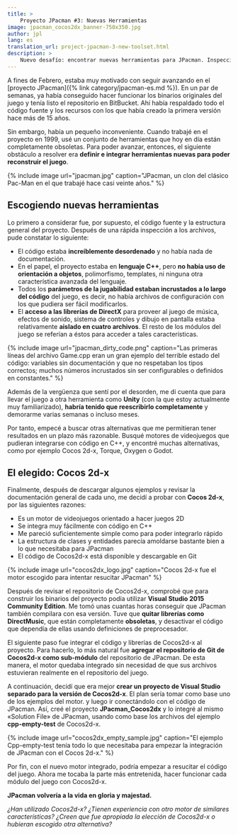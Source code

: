 ```yaml
---
title: >
    Proyecto JPacman #3: Nuevas Herramientas
image: jpacman_cocos2dx_banner-750x350.jpg
author: jpl
lang: es
translation_url: project-jpacman-3-new-toolset.html
description: >
    Nuevo desafío: encontrar nuevas herramientas para JPacman. Inspección del código fuente, alternativas de motores de videojuegos e integración de Cocos2d-x.
---
```


A fines de Febrero, estaba muy motivado con seguir avanzando en el [proyecto JPacman]({% link category/jpacman-es.md %}). En un par de semanas, ya había conseguido hacer funcionar los binarios originales del juego y tenía listo el repositorio en BitBucket. Ahí había respaldado todo el código fuente y los recursos con los que había creado la primera versión hace más de 15 años.

Sin embargo, había un pequeño inconveniente. Cuando trabajé en el proyecto en 1999, usé un conjunto de herramientas que hoy en día están completamente obsoletas. Para poder avanzar, entonces, el siguiente obstáculo a resolver era **definir e integrar herramientas nuevas para poder reconstruir el juego**.

{% include image url="jpacman.jpg" caption="JPacman, un clon del clásico Pac-Man en el que trabajé hace casi veinte años." %}

## Escogiendo nuevas herramientas

Lo primero a considerar fue, por supuesto, el código fuente y la estructura general del proyecto. Después de una rápida inspección a los archivos, pude constatar lo siguiente:

- El código estaba **increíblemente desordenado** y no había nada de documentación.
- En el papel, el proyecto estaba en **lenguaje C++**, pero **no había uso de orientación a objetos**, polimorfismo, templates, ni ninguna otra característica avanzada del lenguaje.
- Todos los **parámetros de la jugabilidad estaban incrustados a lo largo del código** del juego, es decir, no había archivos de configuración con los que pudiera ser fácil modificarlos.
- El **acceso a las librerías de DirectX** para proveer al juego de música, efectos de sonido, sistema de controles y dibujo en pantalla estaba relativamente **aislado en cuatro archivos**. El resto de los módulos del juego se referían a éstos para acceder a tales características.

{% include image url="jpacman_dirty_code.png" caption="Las primeras líneas del archivo Game.cpp eran un gran ejemplo del terrible estado del código: variables sin documentación y que no respetaban los tipos correctos; muchos números incrustados sin ser configurables o definidos en constantes." %}

Además de la vergüenza que sentí por el desorden, me di cuenta que para llevar el juego a otra herramienta como **Unity** (con la que estoy actualmente muy familiarizado), **habría tenido que reescribirlo completamente** y demorarme varias semanas o incluso meses.

Por tanto, empecé a buscar otras alternativas que me permitieran tener resultados en un plazo más razonable. Busqué motores de videojuegos que pudieran integrarse con código en C++, y encontré muchas alternativas, como por ejemplo Cocos 2d-x, Torque, Oxygen o Godot.

## El elegido: Cocos 2d-x

Finalmente, después de descargar algunos ejemplos y revisar la documentación general de cada uno, me decidí a probar con **Cocos 2d-x**, por las siguientes razones:

- Es un motor de videojuegos orientado a hacer juegos 2D
- Se integra muy fácilmente con código en C++
- Me pareció suficientemente simple como para poder integrarlo rápido
- La estructura de clases y entidades parecía amoldarse bastante bien a lo que necesitaba para JPacman
- El código de Cocos2d-x está disponible y descargable en Git

{% include image url="cocos2dx_logo.jpg" caption="Cocos 2d-x fue el motor escogido para intentar resucitar JPacman" %}

Después de revisar el repositorio de Cocos2d-x, comprobé que para construir los binarios del proyecto podía utilizar **Visual Studio 2015 Community Edition**. Me tomó unas cuantas horas conseguir que JPacman también compilara con esa versión. Tuve que **quitar librerías como DirectMusic**, que están completamente **obsoletas**, y desactivar el código que dependía de ellas usando definiciones de preprocesador.

El siguiente paso fue integrar el código y librerías de Cocos2d-x al proyecto. Para hacerlo, lo más natural fue **agregar el repositorio de Git de Cocos2d-x como sub-módulo** del repositorio de JPacman. De esta manera, el motor quedaba integrado sin necesidad de que sus archivos estuvieran realmente en el repositorio del juego.

A continuación, decidí que era mejor **crear un proyecto de Visual Studio separado para la versión de Cocos2d-x**. El plan sería tomar como base uno de los ejemplos del motor. y luego ir conectándolo con el código de JPacman. Así, creé el proyecto **JPacman_Cocos2dx** y lo integré al mismo «Solution File» de JPacman, usando como base los archivos del ejemplo **cpp-empty-test** de Cocos2d-x.

{% include image url="cocos2dx_empty_sample.jpg" caption="El ejemplo Cpp-empty-test tenía todo lo que necesitaba para empezar la integración de JPacman con el Cocos 2d-x." %}

Por fin, con el nuevo motor integrado, podría empezar a resucitar el código del juego. Ahora me tocaba la parte más entretenida, hacer funcionar cada módulo del juego con Cocos2d-x.

**JPacman volvería a la vida en gloria y majestad.**

*¿Han utilizado Cocos2d-x? ¿Tienen experiencia con otro motor de similares características? ¿Creen que fue apropiada la elección de Cocos2d-x o hubieran escogido otra alternativa?*
